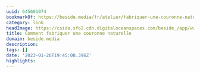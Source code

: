 ```yaml
---
uuid: 645601074
bookmarkOf: https://beside.media/fr/atelier/fabriquer-une-couronne-naturelle/
category: link
headImage: https://cside.sfo2.cdn.digitaloceanspaces.com/beside_/app/www/2020/12/BESIDE_atelier_courronne_thumbnail.jpg
title: Comment fabriquer une couronne naturelle
domain: beside.media
description: 
tags: []
date: '2023-01-26T19:45:08.396Z'
highlights: 
---
```




